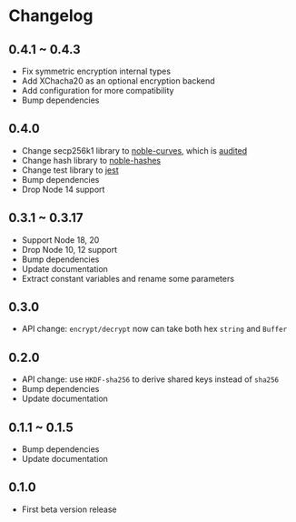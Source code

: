
# Changelog

## 0.4.1 ~ 0.4.3

- Fix symmetric encryption internal types
- Add XChacha20 as an optional encryption backend
- Add configuration for more compatibility
- Bump dependencies

## 0.4.0

- Change secp256k1 library to [noble-curves](https://github.com/paulmillr/noble-curves), which is [audited](https://github.com/paulmillr/noble-curves/tree/main/audit)
- Change hash library to [noble-hashes](https://github.com/paulmillr/noble-hashes)
- Change test library to [jest](https://jestjs.io/)
- Bump dependencies
- Drop Node 14 support

## 0.3.1 ~ 0.3.17

- Support Node 18, 20
- Drop Node 10, 12 support
- Bump dependencies
- Update documentation
- Extract constant variables and rename some parameters

## 0.3.0

- API change: `encrypt/decrypt` now can take both hex `string` and `Buffer`

## 0.2.0

- API change: use `HKDF-sha256` to derive shared keys instead of `sha256`
- Bump dependencies
- Update documentation

## 0.1.1 ~ 0.1.5

- Bump dependencies
- Update documentation

## 0.1.0

- First beta version release
